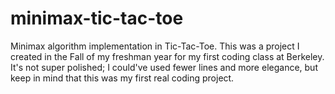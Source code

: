 # minimax-tic-tac-toe
Minimax algorithm implementation in Tic-Tac-Toe. This was a project I created in the Fall of my freshman year for my first coding class at Berkeley. It's not super polished; I could've used fewer lines and more elegance, but keep in mind that this was my first real coding project. 
